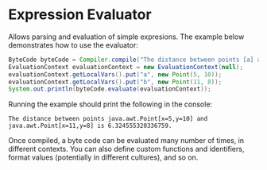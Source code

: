 # Expression Evaluator

Allows parsing and evaluation of simple expresions. The example below demonstrates how to use the evaluator:

```java
ByteCode byteCode = Compiler.compile("The distance between points [a] and [b] is [Sqrt(Pow(a.X - b.X) + Pow(a.Y - b.Y))].", false);
EvaluationContext evaluationContext = new EvaluationContext(null);
evaluationContext.getLocalVars().put("a", new Point(5, 10));
evaluationContext.getLocalVars().put("b", new Point(11, 8));
System.out.println(byteCode.evaluate(evaluationContext));
```

Running the example should print the following in the console:

`The distance between points java.awt.Point[x=5,y=10] and java.awt.Point[x=11,y=8] is 6.324555320336759.`

Once compiled, a byte code can be evaluated many number of times, in different contexts. You can also define custom functions and identifiers, format values (potentially in different cultures), and so on.
